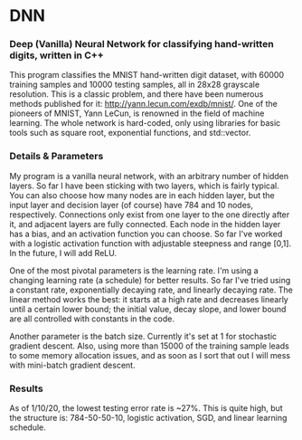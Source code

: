 # DNN
### Deep (Vanilla) Neural Network for classifying hand-written digits, written in C++
This program classifies the MNIST hand-written digit dataset, with 60000 training samples and 10000 testing samples, all in 28x28 grayscale resolution. This is a classic problem, and there have been numerous methods published for it: http://yann.lecun.com/exdb/mnist/. One of the pioneers of MNIST, Yann LeCun, is renowned in the field of machine learning. The whole network is hard-coded, only using libraries for basic tools such as square root, exponential functions, and std::vector. 
### Details & Parameters
My program is a vanilla neural network, with an arbitrary number of hidden layers. So far I have been sticking with two layers, which is fairly typical. You can also choose how many nodes are in each hidden layer, but the input layer and decision layer (of course) have 784 and 10 nodes, respectively. Connections only exist from one layer to the one directly after it, and adjacent layers are fully connected. Each node in the hidden layer has a bias, and an activation function you can choose. So far I've worked with a logistic activation function with adjustable steepness and range [0,1]. In the future, I will add ReLU. 

One of the most pivotal parameters is the learning rate. I'm using a changing learning rate (a schedule) for better results. So far I've tried using a constant rate, exponentially decaying rate, and linearly decaying rate. The linear method works the best: it starts at a high rate and decreases linearly until a certain lower bound; the initial value, decay slope, and lower bound are all controlled with constants in the code.

Another parameter is the batch size. Currently it's set at 1 for stochastic gradient descent. Also, using more than 15000 of the training sample leads to some memory allocation issues, and as soon as I sort that out I will mess with mini-batch gradient descent. 
### Results
As of 1/10/20, the lowest testing error rate is ~27%. This is quite high, but the structure is: 784-50-50-10, logistic activation, SGD, and linear learning schedule.
